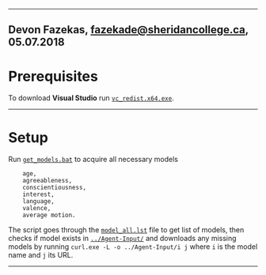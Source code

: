 -------------------------------------------------
Devon Fazekas, <fazekade@sheridancollege.ca>, 05.07.2018
-------------------------------------------------

# Prerequisites

To download **Visual Studio** run [`vc_redist.x64.exe`](vc_redist.x64.exe).

-------------------------------------------------

# Setup

Run [`get_models.bat`](get_models.bat) to acquire all necessary models

        age,
        agreeableness,
        conscientiousness,
        interest,
        language,
        valence,
        average motion.

The script goes through the [`model_all.lst`](model_all.lst) file to get list of models, then checks if model exists in [`../Agent-Input/`](../Agent-Input/) and downloads any missing models by running `curl.exe -L -o ../Agent-Input/i j` where `i` is the model name and `j` its URL.

-------------------------------------------------
